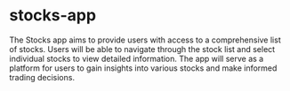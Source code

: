 # stocks-app
The Stocks app aims to provide users with access to a comprehensive list of stocks. Users will be able to navigate through the stock list and select individual stocks to view detailed information. The app will serve as a platform for users to gain insights into various stocks and make informed trading decisions.
